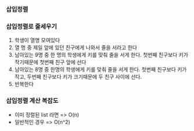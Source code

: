 ### 삽입정렬

### 삽입정렬로 줄세우기
1. 학생이 열명 모여있다
2. 열 명 중 제일 앞에 있던 친구에게 나와서 줄을 서라고 한다
3. 남아있는 9명 중 한 명의 학생에게 키를 맞춰 줄을 서게 한다. 첫번째 친구보다 키가 작기때문에 첫번째 친구 앞에 선다
4. 남아있는 8명 중 한명의 학생에게 키를 맞춰 줄을 서게 한다. 첫번째 친구보다 키가 작고, 두번째 친구보다 키가 크기때문에 두 친구 사이에 선다.
5. 반복한다

### 삽입정렬 계산 복잡도
* 이미 정렬된 list 라면 => O(n)
* 일반적인 경우 => O(n^2)